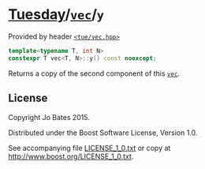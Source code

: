 [Tuesday](../../../README.md)/[`vec`](../../headers/vec.md)/`y`
===============================================================
Provided by header [`<tue/vec.hpp>`](../../headers/vec.md)

```c++
template<typename T, int N>
constexpr T vec<T, N>::y() const noexcept;
```

Returns a copy of the second component of this [`vec`](../../headers/vec.md).

License
-------
Copyright Jo Bates 2015.

Distributed under the Boost Software License, Version 1.0.

See accompanying file [LICENSE_1_0.txt](../../../LICENSE_1_0.txt) or copy at
http://www.boost.org/LICENSE_1_0.txt.
